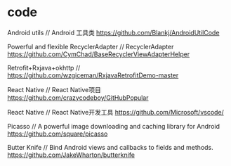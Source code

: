 # code

Android utils  // Android 工具类
https://github.com/Blankj/AndroidUtilCode


Powerful and flexible RecyclerAdapter   // RecyclerAdapter
https://github.com/CymChad/BaseRecyclerViewAdapterHelper


Retrofit+Rxjava+okhttp    //
https://github.com/wzgiceman/RxjavaRetrofitDemo-master


React Native   // React Native项目
https://github.com/crazycodeboy/GitHubPopular


React Native   // React Native开发工具
https://github.com/Microsoft/vscode/



Picasso   // A powerful image downloading and caching library for Android
https://github.com/square/picasso


Butter Knife    // Bind Android views and callbacks to fields and methods. 
https://github.com/JakeWharton/butterknife
